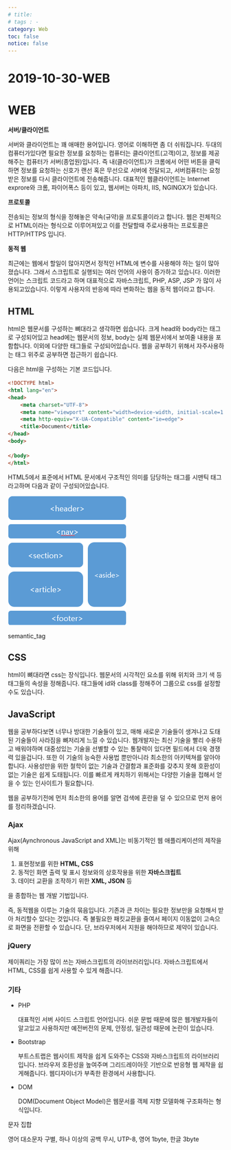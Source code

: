 ```yaml
---
# title: 
# tags : -
category: Web
toc: false
notice: false
---
```


# 2019-10-30-WEB

# WEB

**서버/클라이언트**

서버와 클라이언트는 꽤 애매한 용어입니다. 영어로 이해하면 좀 더 쉬워집니다. 두대의 컴퓨터가있다면 필요한 정보를 요청하는 컴퓨터는 클라이언트(고객)이고, 정보를 제공해주는 컴퓨터가 서버(종업원)입니다. 즉 내(클라이언트)가 크롬에서 어떤 버튼을 클릭하면 정보를 요청하는 신호가 랜선 혹은 무선으로 서버에 전달되고, 서버컴퓨터는 요청받은 정보를 다시 클라이언트에 전송해줍니다. 대표적인 웹클라이언트는 Internet exprore와 크롬, 파이어폭스 등이 있고, 웹서버는 아파치, IIS, NGINGX가 있습니다.

**프로토콜**

전송되는 정보의 형식을 정해놓은 약속(규약)을 프로토콜이라고 합니다. 웹은 전체적으로 HTML이라는 형식으로 이루어져있고 이를 전달할때 주로사용하는 프로토콜은 HTTP/HTTPS 입니다.

**동적 웹**

최근에는 웹에서 할일이 많아지면서 정적인 HTML에 변수를 사용해야 하는 일이 많아졌습니다. 그래서 스크립트로 실행되는 여러 언어의 사용이 증가하고 있습니다. 이러한 언어는 스크립트 코드라고 하며 대표적으로 자바스크립트, PHP, ASP, JSP 가 많이 사용되고있습니다. 이렇게 사용자의 반응에 따라 변화하는 웹을 동적 웹이라고 합니다.

## HTML

html은 웹문서를 구성하는 뼈대라고 생각하면 쉽습니다. 크게 head와 body라는 태그로 구성되어있고 head에는 웹문서의 정보, body는 실제 웹문서에서 보여줄 내용을 포함합니다. 이외에 다양한 태그들로 구성되어있습니다. 웹을 공부하기 위해서 자주사용하는 태그 위주로 공부하면 접근하기 쉽습니다.

다음은 html을 구성하는 기본 코드입니다.

```html
<!DOCTYPE html>
<html lang="en">
<head>
    <meta charset="UTF-8">
    <meta name="viewport" content="width=device-width, initial-scale=1.0">
    <meta http-equiv="X-UA-Compatible" content="ie=edge">
    <title>Document</title>
</head>
<body>
    
</body>
</html>
```

HTML5에서 표준에서 HTML 문서에서 구조적인 의미를 담당하는 태그를 시맨틱 태그라고하며 다음과 같이 구성되어있습니다.

![image0_semantic_tag](/assets/img/2019-10-30-WEB/semantic_tag.png)

semantic_tag

## CSS

html이 뼈대라면 css는 장식입니다. 웹문서의 시각적인 요소를 위해 위치와 크기 색 등 태그들의 속성을 정해줍니다. 태그들에 id와 class를 정해주어 그룹으로 css를 설정할수도 있습니다.

## JavaScript

웹을 공부하다보면 너무나 방대한 기술들이 있고, 매해 새로운 기술들이 생겨나고 도태된 기술들이 사라짐을 뼈저리게 느낄 수 있습니다. 웹개발자는 최신 기술을 빨리 수용하고 배워야하며 대중성있는 기술을 선별할 수 있는 통찰력이 있다면 필드에서 더욱 경쟁력 있을겁니다. 또한 이 기술의 능숙한 사용법 뿐만아니라 최소한의 아키텍쳐를 알아야 합니다. 사용성만을 위한 철학이 없는 기술과 간결함과 표준화를 갖추지 못해 호환성이 없는 기술은 쉽게 도태됩니다. 이를 빠르게 캐치하기 위해서는 다양한 기술을 접해서 얻을 수 있는 인사이트가 필요합니다.

웹을 공부하기전에 먼저 최소한의 용어를 알면 검색에 혼란을 덜 수 있으므로 먼저 용어를 정리하겠습니다.

### Ajax

Ajax(Aynchronous JavaScript and XML)는 비동기적인 웹 애플리케이션의 제작을 위해

1. 표현정보를 위한 **HTML, CSS**
2. 동적인 화면 출력 및 표시 정보와의 상호작용을 위한 **자바스크립트**
3. 데이터 교환을 조작하기 위한 **XML, JSON** 등

을 종합하는 웹 개발 기법입니다.

즉, 동적웹을 이루는 기술의 묶음입니다. 기존과 큰 차이는 필요한 정보만을 요청해서 받아 처리할수 있다는 것입니다. 즉 불필요한 패킷교환을 줄여서 페이지 이동없이 고속으로 화면을 전환할 수 있습니다. 단, 브라우저에서 지원을 해야하므로 제약이 있습니다.

### jQuery

제이쿼리는 가장 많이 쓰는 자바스크립트의 라이브러리입니다. 자바스크립트에서 HTML, CSS를 쉽게 사용할 수 있게 해줍니다.

### 기타

- PHP

    대표적인 서버 사이드 스크립트 언어입니다. 쉬운 문법 때문에 많은 웹개발자들이 알고있고 사용하지만 예전버전의 문제, 안정성, 일관성 때문에 논란이 있습니다.

- Bootstrap

    부트스트랩은 웹사이트 제작을 쉽게 도와주는 CSS와 자바스크립트의 라이브러리입니다. 브라우저 호환성을 높여주며 그리드레이아웃 기반으로 반응형 웹 제작을 쉽게해줍니다. 웹디자이너가 부족한 환경에서 사용합니다.

- DOM

    DOM(Document Object Model)은 웹문서를 객체 지향 모델화해 구조화하는 형식입니다.

문자 집합

영어 대소문자 구별, 하나 이상의 공백 무시, UTP-8, 영어 1byte, 한글 3byte